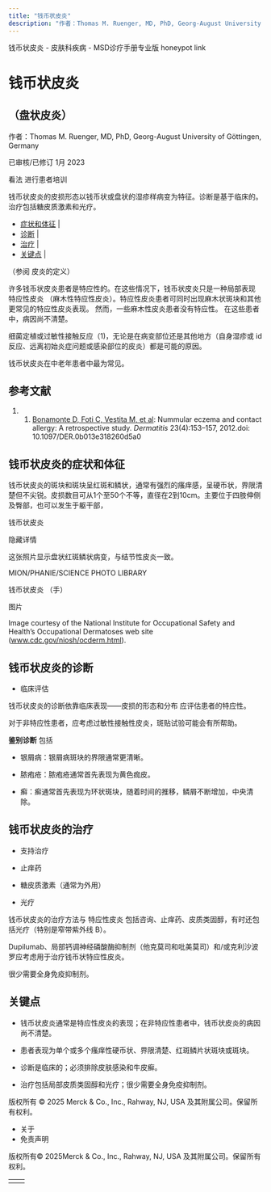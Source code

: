 ```yaml
---
title: "钱币状皮炎"
description: "作者：Thomas M. Ruenger, MD, PhD, Georg-August University of Göttingen, Germany"
---
```


﻿钱币状皮炎 \- 皮肤科疾病 \- MSD诊疗手册专业版 honeypot link

# 钱币状皮炎

## （盘状皮炎）

作者：Thomas M. Ruenger, MD, PhD, Georg-August University of Göttingen, Germany

已审核/已修订 1月 2023

看法 进行患者培训

钱币状皮炎的皮损形态以钱币状或盘状的湿疹样病变为特征。诊断是基于临床的。治疗包括糖皮质激素和光疗。

- [症状和体征](#症状和体征_v961677_zh) \|
- [诊断](#诊断_v961680_zh) \|
- [治疗](#治疗_v961683_zh) \|
- [关键点](#关键点_v12773086_zh) \|

（参阅 皮炎的定义）

许多钱币状皮炎患者是特应性的。在这些情况下，钱币状皮炎只是一种局部表现 特应性皮炎 （麻木性特应性皮炎）。特应性皮炎患者可同时出现麻木状斑块和其他更常见的特应性皮炎表现。 然而，一些麻木性皮炎患者没有特应性。 在这些患者中，病因尚不清楚。

细菌定植或过敏性接触反应（1)，无论是在病变部位还是其他地方（自身湿疹或 id 反应、远离初始炎症问题或感染部位的皮炎）都是可能的原因。

钱币状皮炎在中老年患者中最为常见。

## 参考文献

1. 1. [Bonamonte D, Foti C, Vestita M, et al](https://www.ncbi.nlm.nih.gov/pubmed/22828253): Nummular eczema and contact allergy: A retrospective study. _Dermatitis_ 23(4):153–157, 2012.doi: 10.1097/DER.0b013e318260d5a0


## 钱币状皮炎的症状和体征

钱币状皮炎的斑块和斑块呈红斑和鳞状，通常有强烈的瘙痒感，呈硬币状，界限清楚但不尖锐。皮损数目可从1个至50个不等，直径在2到10cm。主要位于四肢伸侧及臀部，也可以发生于躯干部，

钱币状皮炎



隐藏详情

这张照片显示盘状红斑鳞状病变，与结节性皮炎一致。

MION/PHANIE/SCIENCE PHOTO LIBRARY

钱币状皮炎 （手）



图片

Image courtesy of the National Institute for Occupational Safety and Health’s Occupational Dermatoses web site (www.cdc.gov/niosh/ocderm.html).

## 钱币状皮炎的诊断

- 临床评估


钱币状皮炎的诊断依靠临床表现——皮损的形态和分布 应评估患者的特应性。

对于非特应性患者，应考虑过敏性接触性皮炎，斑贴试验可能会有所帮助。

**鉴别诊断** 包括

- 银屑病：银屑病斑块的界限通常更清晰。

- 脓疱疮：脓疱疮通常首先表现为黄色痂皮。

- 癣：癣通常首先表现为环状斑块，随着时间的推移，鳞屑不断增加，中央清除。


## 钱币状皮炎的治疗

- 支持治疗

- 止痒药

- 糖皮质激素（通常为外用）

- 光疗


钱币状皮炎的治疗方法与 特应性皮炎 包括咨询、止痒药、皮质类固醇，有时还包括光疗（特别是窄带紫外线 B）。

Dupilumab、局部钙调神经磷酸酶抑制剂（他克莫司和吡美莫司）和/或克利沙波罗应考虑用于治疗钱币状特应性皮炎。

很少需要全身免疫抑制剂。

## 关键点

- 钱币状皮炎通常是特应性皮炎的表现；在非特应性患者中，钱币状皮炎的病因尚不清楚。

- 患者表现为单个或多个瘙痒性硬币状、界限清楚、红斑鳞片状斑块或斑块。

- 诊断是临床的；必须排除皮肤感染和牛皮癣。

- 治疗包括局部皮质类固醇和光疗；很少需要全身免疫抑制剂。




版权所有 © 2025
Merck & Co., Inc., Rahway, NJ, USA 及其附属公司。保留所有权利。

- 关于
- 免责声明

版权所有© 2025Merck & Co., Inc., Rahway, NJ, USA 及其附属公司。保留所有权利。

|     |     |
| --- | --- |
|  |  |